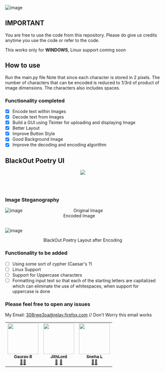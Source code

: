 ![image](https://user-images.githubusercontent.com/45201620/97779863-fabacf80-1ba6-11eb-8b9b-be9c91aa9176.png)
## IMPORTANT
You are free to use the code from this repository. Please do give us credits anytime you use the code or refer to the code.

This works only for **WINDOWS**, Linux support coming soon
## How to use
Run the main.py file
Note that since each character is stored in 2 pixels. The number of characters that can be encoded is reduced to 1/3rd of product of image dimensions. The characters also includes spaces.

### Functionality completed 
- [x] Encode text within Images
- [x] Decode text from Images
- [x] Build a GUI using Tkinter for uploading and displaying Image 
- [x] Better Layout
- [x] Improve Button Style
- [x] Good Background Image
- [x] Improve the decoding and encoding algorithm

## BlackOut Poetry UI
<p align="center">
<img src='https://user-images.githubusercontent.com/45201620/113385517-eb35f180-93a5-11eb-9dcc-ddddcc1dd28e.png'></p>
<br /> <br />

### Image Steganography
![image](https://user-images.githubusercontent.com/45201620/113386250-7794e400-93a7-11eb-963c-9504d6b1c0e9.png)
 &nbsp; &nbsp; &nbsp; &nbsp; &nbsp; &nbsp; &nbsp; &nbsp; &nbsp; &nbsp; &nbsp; &nbsp; &nbsp; &nbsp; &nbsp; &nbsp; &nbsp; &nbsp; &nbsp; &nbsp; &nbsp;Original Image &nbsp; &nbsp; &nbsp; &nbsp;  &nbsp; &nbsp; &nbsp; &nbsp; &nbsp; &nbsp; &nbsp; &nbsp; &nbsp; &nbsp; &nbsp; &nbsp; &nbsp; &nbsp; &nbsp; &nbsp; &nbsp; &nbsp; &nbsp; &nbsp; &nbsp; &nbsp; &nbsp; &nbsp; &nbsp; &nbsp; &nbsp; &nbsp; &nbsp; &nbsp; &nbsp; &nbsp; &nbsp; &nbsp; &nbsp; &nbsp; &nbsp; &nbsp; &nbsp; &nbsp; &nbsp; &nbsp; &nbsp; Encoded Image
<br /><br />
 
![image](https://user-images.githubusercontent.com/45201620/113386652-51bc0f00-93a8-11eb-94ec-7fce58d6814e.png)
<p align="center"> BlackOut Poetry Layout after Encoding </p>

### Functionality to be added 
- [ ] Using some sort of cypher (Caesar's ?)
- [ ] Linux Support
- [ ] Support for Uppercase characters
- [ ] Formatting input text so that each of the starting letters are capitalized which can eliminate the use of whitespaces, when support for uppercase is done 

### Please feel free to open any issues
My Email: 308rwe3oa@relay.firefox.com   // Don't Worry this email works

<table>
  <tr>
    <td align="center"><a href="https://github.com/gc347"><img src="https://avatars.githubusercontent.com/u/72063820?v=4" width="100px;" alt=""/><br /><sub><b>Gaurav R</b></sub></a><br /><a href="https://github.com/gc347" title="UI Design">👀</a><a href="https://github.com/JithLord/BlackOutPoetry/commits?author=gc347" title="Documentation">📖</a></td>
   
   <td align="center"><a href="https://github.com/JithLord"><img src="https://avatars.githubusercontent.com/u/45201620?v=4" width="100px;" alt=""/><br /><sub><b>JithLord</b></sub></a><br /><a href="https://github.com/JithLord/BlackOutPoetry/commits?author=JithLord" title="Documentation">📖</a> <a href="#tool-jfmengels" title="Algorithm">🔧</a></td>

   <td align="center"><a href="https://github.com/sneha-l"><img src="https://avatars.githubusercontent.com/u/73346512?v=4" width="100px;" alt=""/><br /><sub><b>Sneha L</b></sub></a><br /><a href="https://github.com/JithLord/BlackOutPoetry/commits?author=sneha-l" title="Documentation">📖</a><a href="#tool-jfmengels" title="Tools">🔧</a></td>
   
  </tr>
</table>


